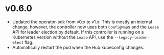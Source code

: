 # v0.6.0

* Updated the operator-sdk from v0.x to v1.x. This is mostly an internal change,
  however, the controller now uses both `ConfigMap`s and the `Lease` API for
  leader election by default. If this controller is running on a Kubernetes
  version without the `Lease` API, use the `--legacy-leader-elect` flag.
* Automatically restart the pod when the Hub kubeconfig changes.
